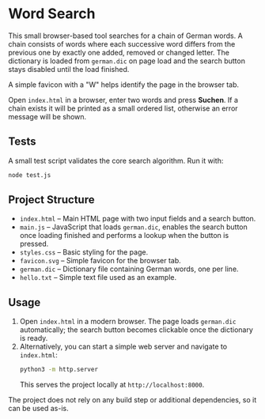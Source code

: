 # Word Search

This small browser-based tool searches for a chain of German words. A chain consists of words where each successive word differs from the previous one by exactly one added, removed or changed letter. The dictionary is loaded from `german.dic` on page load and the search button stays disabled until the load finished.

A simple favicon with a "W" helps identify the page in the browser tab.

Open `index.html` in a browser, enter two words and press **Suchen**. If a chain exists it will be printed as a small ordered list, otherwise an error message will be shown.

## Tests

A small test script validates the core search algorithm. Run it with:

```bash
node test.js
```

## Project Structure

- `index.html` – Main HTML page with two input fields and a search button.
- `main.js` – JavaScript that loads `german.dic`, enables the search button once loading finished and performs a lookup when the button is pressed.
- `styles.css` – Basic styling for the page.
- `favicon.svg` – Simple favicon for the browser tab.
- `german.dic` – Dictionary file containing German words, one per line.
- `hello.txt` – Simple text file used as an example.

## Usage

1. Open `index.html` in a modern browser. The page loads `german.dic` automatically; the search button becomes clickable once the dictionary is ready.
2. Alternatively, you can start a simple web server and navigate to `index.html`:
   ```bash
   python3 -m http.server
   ```
   This serves the project locally at `http://localhost:8000`.

The project does not rely on any build step or additional dependencies, so it can be used as-is.

